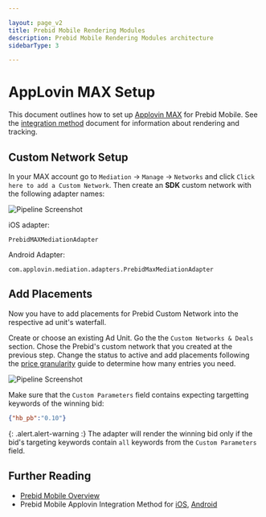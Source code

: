 ```yaml
---

layout: page_v2
title: Prebid Mobile Rendering Modules
description: Prebid Mobile Rendering Modules architecture
sidebarType: 3

---
```


# AppLovin MAX Setup

This document outlines how to set up [Applovin MAX](https://developers.applovin.com/en) for Prebid Mobile. See the [integration method](/prebid-mobile/modules/rendering/ios-sdk-integration-max.html#rendering-and-tracking) document for information about rendering and tracking.

## Custom Network Setup

In your MAX account go to `Mediation` -> `Manage` -> `Networks` and click `Click here to add a Custom Network`. Then create an **SDK** custom network with the following adapter names:

<img src="/assets/images/prebid-mobile/modules/rendering/max-cusom-network-setup.png" alt="Pipeline Screenshot" align="center">

iOS adapter:

```noformat
PrebidMAXMediationAdapter
```

Android Adapter:

```noformat
com.applovin.mediation.adapters.PrebidMaxMediationAdapter
```

## Add Placements

Now you have to add placements for Prebid Custom Network into the respective ad unit's waterfall.

Create or choose an existing Ad Unit. Go the the `Custom Networks & Deals` section. Chose the Prebid's custom network that you created at the previous step. Change the status to active and add placements following the [price granularity](/adops/price-granularity.html) guide to determine how many entries you need.

<img src="/assets/images/prebid-mobile/modules/rendering/max-ad-unit-setup.png" alt="Pipeline Screenshot" align="center">

Make sure that the `Custom Parameters` field contains expecting targetting keywords of the winning bid:

```json
{"hb_pb":"0.10"}
```

{: .alert.alert-warning :}
The adapter will render the winning bid only if the bid's targeting keywords contain `all` keywords from the `Custom Parameters` field.

## Further Reading

- [Prebid Mobile Overview](/prebid-mobile/prebid-mobile)
- Prebid Mobile Applovin Integration Method for [iOS](/prebid-mobile/modules/rendering/ios-sdk-integration-max.html), [Android](/prebid-mobile/modules/rendering/android-sdk-integration-max.html)
